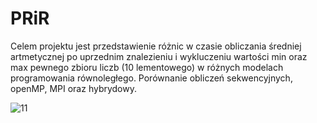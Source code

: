 # PRiR
Celem projektu jest przedstawienie różnic w czasie obliczania średniej artmetycznej po uprzednim znalezieniu i wykluczeniu wartości min oraz max pewnego zbioru liczb (10 lementowego) w różnych modelach programowania równoległego. Porównanie obliczeń sekwencyjnych, openMP, MPI oraz hybrydowy.

![11](https://github.com/pmcmal/PRiR/assets/89246706/8647ec21-1f97-4107-a42a-d5bcfc8d269c)

